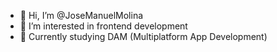 - 👋 Hi, I’m @JoseManuelMolina
- 👀 I’m interested in frontend development 
- 🌱 Currently studying DAM (Multiplatform App Development)

<!---
JoseManuelMolina/JoseManuelMolina is a ✨ special ✨ repository because its `README.md` (this file) appears on your GitHub profile.
You can click the Preview link to take a look at your changes.
--->
